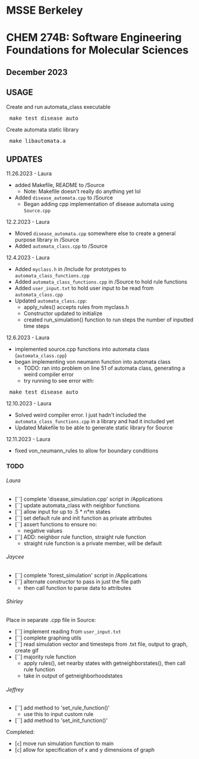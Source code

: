 # MSSE Berkeley
# CHEM 274B: Software Engineering Foundations for Molecular Sciences
## December 2023

## USAGE
Create and run automata_class executable
<pre> make test_disease_auto</pre>

Create automata static library
<pre> make libautomata.a </pre>

## UPDATES

11.26.2023 - Laura
- added Makefile, README to /Source
    - Note: Makefile doesn't really do anything yet lol
- Added `disease_automata.cpp` to /Source
    -  Began adding cpp implementation of disease automata using `Source.cpp`

12.2.2023 - Laura
- Moved `disease_automata.cpp` somewhere else to create a general purpose library in /Source 
- Added `automata_class.cpp` to /Source 

12.4.2023 - Laura
- Added `myclass.h` in /Include for prototypes to `automata_class_functions.cpp`
- Added `automata_class_functions.cpp` in /Source to hold rule functions
- Added `user_input.txt` to hold user input to be read from `automata_class.cpp`
- Updated `automata_class.cpp`:
    - apply_rules() accepts rules from myclass.h
    - Constructor updated to initialize
    - created run_simulation() function to run steps the number of inputted time steps

12.6.2023 - Laura
- implemented source.cpp functions into automata class (`automata_class.cpp`)
- began implementing von neumann function into automata class
    - TODO: ran into problem on line 51 of automata class, generating a weird compiler error
    - try running to see error with:
<pre> make test_disease_auto </pre>

12.10.2023 - Laura
- Solved weird compiler error. I just hadn't included the `automata_class_functions.cpp` in a library and had it included yet
- Updated Makefile to be able to generate static library for Source

12.11.2023 - Laura
- fixed von_neumann_rules to allow for boundary conditions

### TODO
###### Laura
- [``] complete 'disease_simulation.cpp' script in /Applications
- [``] update automata_class with neighbor functions
- [``] allow input for up to .5 * n*m states
- [``] set default rule and init function as private attributes
- [``] assert functions to ensure no:
    - negative values
- [``] ADD: neighbor rule function, straight rule function
    - straight rule function is a private member, will be default

###### Jaycee
- [``] complete 'forest_simulation' script in /Applications
- [``] alternate constructor to pass in just the file path
    - then call function to parse data to attributes

###### Shirley
Place in separate .cpp file in Source:
- [``] implement reading from `user_input.txt`
- [``] complete graphing utils
- [``] read simulation vector and timesteps from .txt file, output to graph, create gif
- [``] majority rule function
    - apply rules(), set nearby states with getneighborstates(), then call rule function
    - take in output of getneighborhoodstates

###### Jeffrey
- [``] add method to 'set_rule_function()'
    - use this to input custom rule
- [``] add method to 'set_init_function()'

Completed:
- [`c`] move run simulation function to main
- [`c`] allow for specification of x and y dimensions of graph